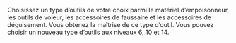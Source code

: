 ﻿---
id: subclass_scheming_conspirator_fr.md#outils-peu-recommandables
name: Outils peu recommandables
---

Choisissez un type d’outils de votre choix parmi le matériel d’empoisonneur, les outils de voleur, les accessoires de faussaire et les accessoires de déguisement. Vous obtenez la maîtrise de ce type d’outil. Vous pouvez choisir un nouveau type d’outils aux niveaux 6, 10 et 14.

